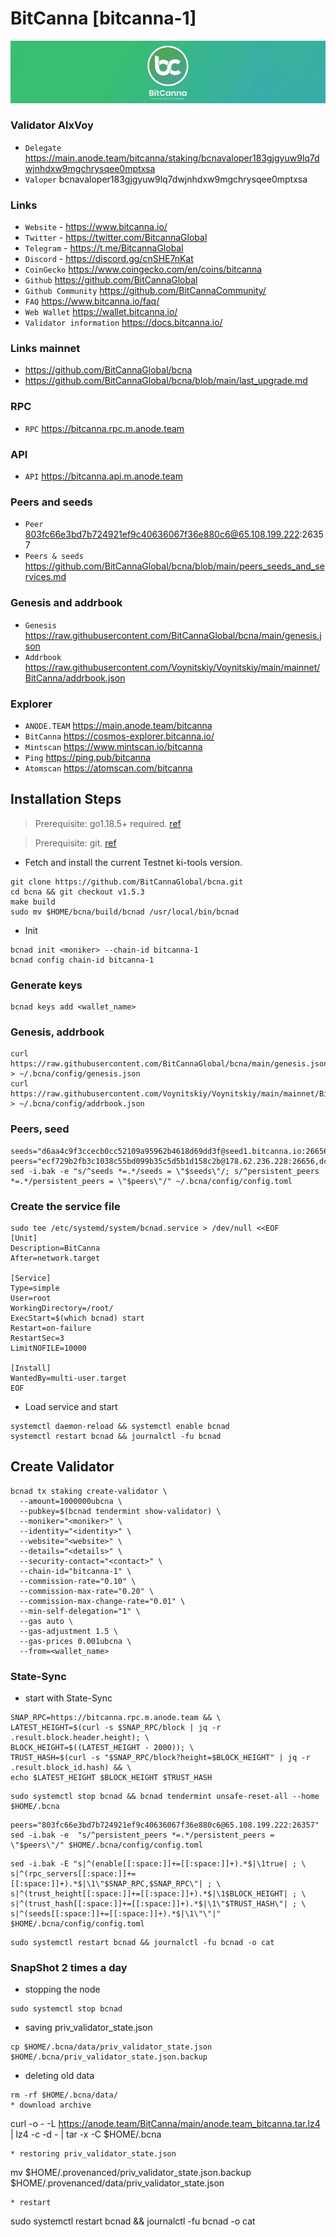 # BitCanna [bitcanna-1]
![BitCanna Guide](https://github.com/Voynitskiy/Voynitskiy/blob/main/mainnet/BitCanna/BitCanna.png)
### Validator AlxVoy
* `Delegate` https://main.anode.team/bitcanna/staking/bcnavaloper183gjgyuw9lq7dwjnhdxw9mgchrysqee0mptxsa
* `Valoper` bcnavaloper183gjgyuw9lq7dwjnhdxw9mgchrysqee0mptxsa
### Links
* `Website` - https://www.bitcanna.io/
* `Twitter` - https://twitter.com/BitcannaGlobal
* `Telegram` - https://t.me/BitcannaGlobal
* `Discord` - https://discord.gg/cnSHE7nKat
* `CoinGecko` https://www.coingecko.com/en/coins/bitcanna
* `Github` https://github.com/BitCannaGlobal
* `Github Community` https://github.com/BitCannaCommunity/
* `FAQ` https://www.bitcanna.io/faq/
* `Web Wallet` https://wallet.bitcanna.io/
* `Validator information` https://docs.bitcanna.io/
### Links mainnet
* https://github.com/BitCannaGlobal/bcna
* https://github.com/BitCannaGlobal/bcna/blob/main/last_upgrade.md
### RPC
* `RPC` https://bitcanna.rpc.m.anode.team
### API
* `API` https://bitcanna.api.m.anode.team
### Peers and seeds
* `Peer` 803fc66e3bd7b724921ef9c40636067f36e880c6@65.108.199.222:26357
* `Peers & seeds` https://github.com/BitCannaGlobal/bcna/blob/main/peers_seeds_and_services.md
### Genesis and addrbook
* `Genesis` https://raw.githubusercontent.com/BitCannaGlobal/bcna/main/genesis.json
* `Addrbook` https://raw.githubusercontent.com/Voynitskiy/Voynitskiy/main/mainnet/BitCanna/addrbook.json
### Explorer
* `ANODE.TEAM` https://main.anode.team/bitcanna
* `BitCanna` https://cosmos-explorer.bitcanna.io/
* `Mintscan` https://www.mintscan.io/bitcanna
* `Ping` https://ping.pub/bitcanna
* `Atomscan` https://atomscan.com/bitcanna
## Installation Steps
>Prerequisite: go1.18.5+ required. [ref](https://golang.org/doc/install)

>Prerequisite: git. [ref](https://github.com/git/git)

* Fetch and install the current Testnet ki-tools version.
```shell
git clone https://github.com/BitCannaGlobal/bcna.git
cd bcna && git checkout v1.5.3
make build
sudo mv $HOME/bcna/build/bcnad /usr/local/bin/bcnad
```
* Init
```
bcnad init <moniker> --chain-id bitcanna-1
bcnad config chain-id bitcanna-1
```

### Generate keys
```
bcnad keys add <wallet_name>
```
### Genesis, addrbook
```
curl https://raw.githubusercontent.com/BitCannaGlobal/bcna/main/genesis.json > ~/.bcna/config/genesis.json
curl https://raw.githubusercontent.com/Voynitskiy/Voynitskiy/main/mainnet/BitCanna/addrbook.json > ~/.bcna/config/addrbook.json
```
### Peers, seed
```
seeds="d6aa4c9f3ccecb0cc52109a95962b4618d69dd3f@seed1.bitcanna.io:26656,23671067d0fd40aec523290585c7d8e91034a771@seed2.bitcanna.io:26656"
peers="ecf729b2fb3c1038c55bd099b35c5d5b1d158c2b@178.62.236.228:26656,dcdc83e240eb046faabef62e4daf1cfcecfa93a2@159.65.198.245:26656,7c00beb4956bc40cd33ced6e2c2ffe07d4fa32e7@95.216.242.82:36656"
sed -i.bak -e "s/^seeds *=.*/seeds = \"$seeds\"/; s/^persistent_peers *=.*/persistent_peers = \"$peers\"/" ~/.bcna/config/config.toml
```
### Create the service file
```
sudo tee /etc/systemd/system/bcnad.service > /dev/null <<EOF
[Unit]
Description=BitCanna
After=network.target

[Service]
Type=simple
User=root
WorkingDirectory=/root/
ExecStart=$(which bcnad) start
Restart=on-failure
RestartSec=3
LimitNOFILE=10000

[Install]
WantedBy=multi-user.target
EOF
```
* Load service and start
```
systemctl daemon-reload && systemctl enable bcnad
systemctl restart bcnad && journalctl -fu bcnad
```
## Create Validator
```
bcnad tx staking create-validator \
  --amount=1000000ubcna \
  --pubkey=$(bcnad tendermint show-validator) \
  --moniker="<moniker>" \
  --identity="<identity>" \
  --website="<website>" \
  --details="<details>" \
  --security-contact="<contact>" \
  --chain-id="bitcanna-1" \
  --commission-rate="0.10" \
  --commission-max-rate="0.20" \
  --commission-max-change-rate="0.01" \
  --min-self-delegation="1" \
  --gas auto \
  --gas-adjustment 1.5 \
  --gas-prices 0.001ubcna \
  --from=<wallet_name>
```
### State-Sync
* start with State-Sync
```
SNAP_RPC=https://bitcanna.rpc.m.anode.team && \
LATEST_HEIGHT=$(curl -s $SNAP_RPC/block | jq -r .result.block.header.height); \
BLOCK_HEIGHT=$((LATEST_HEIGHT - 2000)); \
TRUST_HASH=$(curl -s "$SNAP_RPC/block?height=$BLOCK_HEIGHT" | jq -r .result.block_id.hash) && \
echo $LATEST_HEIGHT $BLOCK_HEIGHT $TRUST_HASH
```
```
sudo systemctl stop bcnad && bcnad tendermint unsafe-reset-all --home $HOME/.bcna
```
```
peers="803fc66e3bd7b724921ef9c40636067f36e880c6@65.108.199.222:26357"
sed -i.bak -e  "s/^persistent_peers *=.*/persistent_peers = \"$peers\"/" $HOME/.bcna/config/config.toml
```
```
sed -i.bak -E "s|^(enable[[:space:]]+=[[:space:]]+).*$|\1true| ; \
s|^(rpc_servers[[:space:]]+=[[:space:]]+).*$|\1\"$SNAP_RPC,$SNAP_RPC\"| ; \
s|^(trust_height[[:space:]]+=[[:space:]]+).*$|\1$BLOCK_HEIGHT| ; \
s|^(trust_hash[[:space:]]+=[[:space:]]+).*$|\1\"$TRUST_HASH\"| ; \
s|^(seeds[[:space:]]+=[[:space:]]+).*$|\1\"\"|" $HOME/.bcna/config/config.toml
```
```
sudo systemctl restart bcnad && journalctl -fu bcnad -o cat
```
### SnapShot 2 times a day
* stopping the node
```
sudo systemctl stop bcnad
```
* saving priv_validator_state.json
```
cp $HOME/.bcna/data/priv_validator_state.json $HOME/.bcna/priv_validator_state.json.backup
```
* deleting old data
```
rm -rf $HOME/.bcna/data/
* download archive
```
curl -o - -L https://anode.team/BitCanna/main/anode.team_bitcanna.tar.lz4 | lz4 -c -d - | tar -x -C $HOME/.bcna
```
* restoring priv_validator_state.json
```
mv $HOME/.provenanced/priv_validator_state.json.backup $HOME/.provenanced/data/priv_validator_state.json
```
* restart
```
sudo systemctl restart bcnad && journalctl -fu bcnad -o cat
```
